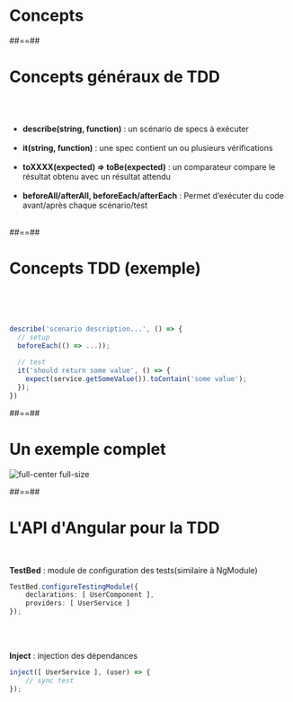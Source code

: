 <!-- .slide: class="transition-bg-grey-1 underline" -->
# Concepts

##==##

<!-- .slide-->
# Concepts généraux de TDD
<br><br>

- __describe(string, function)__ : un scénario de specs à exécuter<br><br>
- __it(string, function)__ : une spec contient un ou plusieurs vérifications<br><br>
- __toXXXX(expected) ⇒ toBe(expected)__ : un comparateur compare le résultat obtenu avec un résultat attendu<br><br>
- __beforeAll/afterAll, beforeEach/afterEach__ : Permet d’exécuter du code avant/après chaque scénario/test<br><br>

##==##

<!-- .slide: class="with-code inconsolata" -->
# Concepts TDD (exemple)
<br><br><br>

```typescript
describe('scenario description...', () => {
  // setup
  beforeEach(() => ...));
  
  // test
  it('should return some value', () => {
    expect(service.getSomeValue()).toContain('some value');
  });
})
```
<!-- .element: class="big-code" -->

##==##

<!-- .slide -->
# Un exemple complet
![full-center full-size](assets/images/school/unit-tests/exemple_concepts.png)


##==##

<!-- .slide: class="with-code inconsolata" -->
# L'API d'Angular pour la TDD
<br>

__TestBed__ : module de configuration des tests(similaire à NgModule)

```typescript
TestBed.configureTestingModule({
    declarations: [ UserComponent ],
    providers: [ UserService ]
});
```
<!-- .element: class="big-code" -->
<br><br>

__Inject__ : injection des dépendances

```typescript
inject([ UserService ], (user) => { 
    // sync test
});
```
<!-- .element: class="big-code" -->
